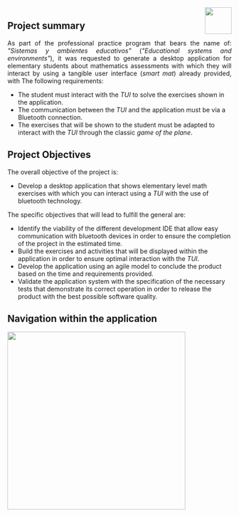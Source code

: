 <img align="right" src="https://conacic.cs.buap.mx/images/fcclogo.png" width="60">
<h2>Project summary</h2>
<p align="justify">As part of the professional practice program that bears the name of: <i>"Sistemas y ambientes educativos"</i> (<i>"Educational systems and environments"</i>), it was requested to generate a desktop application for elementary students about mathematics assessments with which they will interact by using a  tangible user interface (<i>smart mat</i>) already provided, with The following requirements:</p>
<p align="justify">
<ul>
        <li>The student must interact with the <i>TUI</i> to solve the exercises shown in the application.
        <li>The communication between the <i>TUI</i> and the application must be via a Bluetooth connection.
        <li>The exercises that will be shown to the student must be adapted to interact with the <i>TUI</i> through the classic <i>game of the plane</i>.
</ul>
</p>
<h2>Project Objectives</h2>
<p align="justify">The overall objective of the project is:</p>
<p align="justify">
<ul>
        <li>Develop a desktop application that shows elementary level math exercises with which you can interact using a <i>TUI</i> with the use of bluetooth technology.
</ul>
</p>
<p align="justify">The specific objectives that will lead to fulfill the general are:</p>
<p align="justify">
<ul>
        <li>Identify the viability of the different development IDE that allow easy communication with bluetooth devices in order to ensure the completion of the project in the estimated time.
        <li>Build the exercises and activities that will be displayed within the application in order to ensure optimal interaction with the <i>TUI</i>.
        <li>Develop the application using an agile model to conclude the product based on the time and requirements provided.
        <li>Validate the application system with the specification of the necessary tests that demonstrate its correct operation in order to release the product with the best possible software quality.
</ul>
</p>
<h2>Navigation within the application</h2>
<img src="http://drive.google.com/uc?export=view&id=1qkB-_4TyqZ8inUee_JKFEdAI6l58wZNI" width="400">
